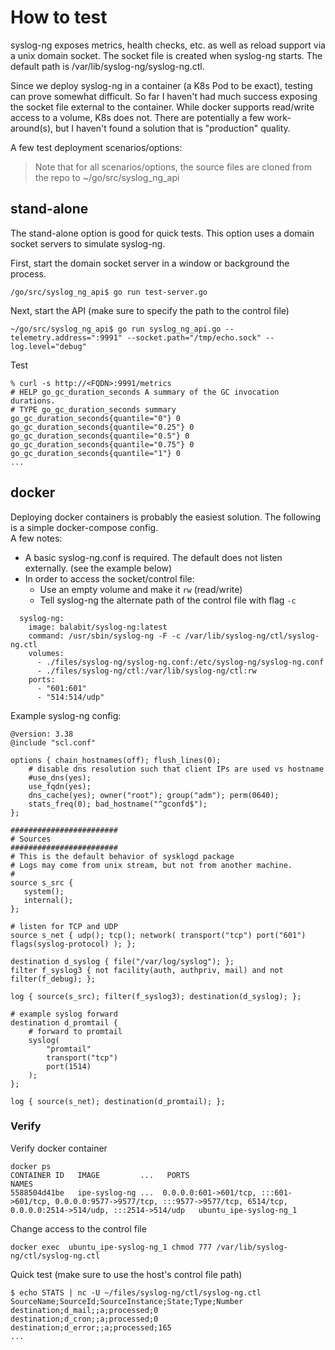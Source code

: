 # How to test
syslog-ng exposes metrics, health checks, etc. as well as reload support via a unix domain socket.  The 
socket file is created when syslog-ng starts.  The default path is /var/lib/syslog-ng/syslog-ng.ctl.

Since we deploy syslog-ng in a container (a K8s Pod to be exact), testing can prove somewhat difficult. So far 
I haven't had much success exposing the socket file external to the container.  While docker supports read/write 
access to a volume, K8s does not.  There are potentially a few work-around(s), but I haven't found a solution that
is "production" quality.

A few test deployment scenarios/options:
> Note that for all scenarios/options, the source files are cloned from the repo to
> ~/go/src/syslog_ng_api

## stand-alone
The stand-alone option is good for quick tests. This option uses a domain socket servers to
simulate syslog-ng.

First, start the domain socket server in a window or background the process.
```shell
/go/src/syslog_ng_api$ go run test-server.go
```

Next, start the API (make sure to specify the path to the control file)
```shell
~/go/src/syslog_ng_api$ go run syslog_ng_api.go --telemetry.address=":9991" --socket.path="/tmp/echo.sock" --log.level="debug"
```

Test
```shell
% curl -s http://<FQDN>:9991/metrics
# HELP go_gc_duration_seconds A summary of the GC invocation durations.
# TYPE go_gc_duration_seconds summary
go_gc_duration_seconds{quantile="0"} 0
go_gc_duration_seconds{quantile="0.25"} 0
go_gc_duration_seconds{quantile="0.5"} 0
go_gc_duration_seconds{quantile="0.75"} 0
go_gc_duration_seconds{quantile="1"} 0
...
```

## docker
Deploying docker containers is probably the easiest solution.
The following is a simple docker-compose config.  
A few notes:
* A basic syslog-ng.conf is required.  The default does not listen externally. (see the example below)
* In order to access the socket/control file:
    * Use an empty volume and make it `rw` (read/write)
    * Tell syslog-ng the alternate path of the control file with flag `-c`
```shell
  syslog-ng:
    image: balabit/syslog-ng:latest
    command: /usr/sbin/syslog-ng -F -c /var/lib/syslog-ng/ctl/syslog-ng.ctl
    volumes:
      - ./files/syslog-ng/syslog-ng.conf:/etc/syslog-ng/syslog-ng.conf
      - ./files/syslog-ng/ctl:/var/lib/syslog-ng/ctl:rw
    ports:
      - "601:601"
      - "514:514/udp"  
```

Example syslog-ng config: 
```
@version: 3.38
@include "scl.conf"

options { chain_hostnames(off); flush_lines(0); 
    # disable dns resolution such that client IPs are used vs hostname
    #use_dns(yes); 
    use_fqdn(yes);
    dns_cache(yes); owner("root"); group("adm"); perm(0640);
    stats_freq(0); bad_hostname("^gconfd$");
};
 
########################
# Sources
########################
# This is the default behavior of sysklogd package
# Logs may come from unix stream, but not from another machine.
#
source s_src {
   system();
   internal();
};

# listen for TCP and UDP
source s_net { udp(); tcp(); network( transport("tcp") port("601") flags(syslog-protocol) ); };

destination d_syslog { file("/var/log/syslog"); };
filter f_syslog3 { not facility(auth, authpriv, mail) and not filter(f_debug); };

log { source(s_src); filter(f_syslog3); destination(d_syslog); };

# example syslog forward
destination d_promtail {
    # forward to promtail
    syslog(
        "promtail"
        transport("tcp")
        port(1514)
    );
}; 

log { source(s_net); destination(d_promtail); };
```

### Verify
Verify docker container
```shell
docker ps
CONTAINER ID   IMAGE         ...   PORTS                                                                                                                                 NAMES
5588504d41be   ipe-syslog-ng ...  0.0.0.0:601->601/tcp, :::601->601/tcp, 0.0.0.0:9577->9577/tcp, :::9577->9577/tcp, 6514/tcp, 0.0.0.0:2514->514/udp, :::2514->514/udp   ubuntu_ipe-syslog-ng_1
```
Change access to the control file
```shell
docker exec  ubuntu_ipe-syslog-ng_1 chmod 777 /var/lib/syslog-ng/ctl/syslog-ng.ctl
```

Quick test (make sure to use the host's control file path)
```shell
$ echo STATS | nc -U ~/files/syslog-ng/ctl/syslog-ng.ctl
SourceName;SourceId;SourceInstance;State;Type;Number
destination;d_mail;;a;processed;0
destination;d_cron;;a;processed;0
destination;d_error;;a;processed;165
...
```